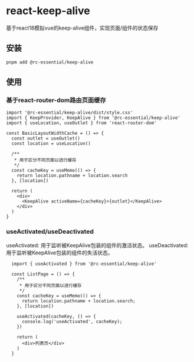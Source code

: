# react-keep-alive
基于react18模拟vue的keep-alive组件，实现页面/组件的状态保存

## 安装
```bash
pnpm add @rc-essential/keep-alive
```

## 使用
### 基于react-router-dom路由页面缓存
```tsx
import '@rc-essential/keep-alive/dist/style.css'
import { KeepProvider, KeepAlive } from '@rc-essential/keep-alive'
import { useLocation, useOutlet } from 'react-router-dom'

const BasicLayoutWidthCache = () => {
  const outlet = useOutlet()
  const location = useLocation()
  
  /**
   * 用于区分不同页面以进行缓存
   */
  const cacheKey = useMemo(() => {
    return location.pathname + location.search
  }, [location])

  return (
    <div>
      <KeepAlive activeName={cacheKey}>{outlet}</KeepAlive>
    </div>
  )
}
```
### useActivated/useDeactivated
useActivated: 用于监听被KeepAlive包装的组件的激活状态。
useDeactivated: 用于监听被KeepAlive包装的组件的失活状态。

```tsx
  import { useActivated } from '@rc-essential/keep-alive'

  const ListPage = () => {
    /**
     * 用于区分不同页面以进行缓存
     */
    const cacheKey = useMemo(() => {
      return location.pathname + location.search;
    }, [location])

    useActivated(cacheKey, () => {
      console.log('useActivated', cacheKey);
    })
    
    return (
      <div>列表页</div>
    )
  }
```